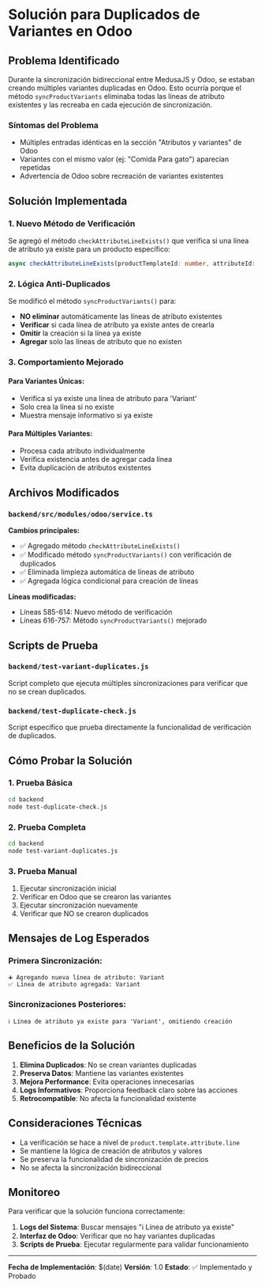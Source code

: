 # Solución para Duplicados de Variantes en Odoo

## Problema Identificado

Durante la sincronización bidireccional entre MedusaJS y Odoo, se estaban creando múltiples variantes duplicadas en Odoo. Esto ocurría porque el método `syncProductVariants` eliminaba todas las líneas de atributo existentes y las recreaba en cada ejecución de sincronización.

### Síntomas del Problema

- Múltiples entradas idénticas en la sección "Atributos y variantes" de Odoo
- Variantes con el mismo valor (ej: "Comida Para gato") aparecían repetidas
- Advertencia de Odoo sobre recreación de variantes existentes

## Solución Implementada

### 1. Nuevo Método de Verificación

Se agregó el método `checkAttributeLineExists()` que verifica si una línea de atributo ya existe para un producto específico:

```typescript
async checkAttributeLineExists(productTemplateId: number, attributeId: number): Promise<boolean>
```

### 2. Lógica Anti-Duplicados

Se modificó el método `syncProductVariants()` para:

- **NO eliminar** automáticamente las líneas de atributo existentes
- **Verificar** si cada línea de atributo ya existe antes de crearla
- **Omitir** la creación si la línea ya existe
- **Agregar** solo las líneas de atributo que no existen

### 3. Comportamiento Mejorado

#### Para Variantes Únicas:
- Verifica si ya existe una línea de atributo para 'Variant'
- Solo crea la línea si no existe
- Muestra mensaje informativo si ya existe

#### Para Múltiples Variantes:
- Procesa cada atributo individualmente
- Verifica existencia antes de agregar cada línea
- Evita duplicación de atributos existentes

## Archivos Modificados

### `backend/src/modules/odoo/service.ts`

**Cambios principales:**
- ✅ Agregado método `checkAttributeLineExists()`
- ✅ Modificado método `syncProductVariants()` con verificación de duplicados
- ✅ Eliminada limpieza automática de líneas de atributo
- ✅ Agregada lógica condicional para creación de líneas

**Líneas modificadas:**
- Líneas 585-614: Nuevo método de verificación
- Líneas 616-757: Método `syncProductVariants()` mejorado

## Scripts de Prueba

### `backend/test-variant-duplicates.js`
Script completo que ejecuta múltiples sincronizaciones para verificar que no se crean duplicados.

### `backend/test-duplicate-check.js`
Script específico que prueba directamente la funcionalidad de verificación de duplicados.

## Cómo Probar la Solución

### 1. Prueba Básica
```bash
cd backend
node test-duplicate-check.js
```

### 2. Prueba Completa
```bash
cd backend
node test-variant-duplicates.js
```

### 3. Prueba Manual
1. Ejecutar sincronización inicial
2. Verificar en Odoo que se crearon las variantes
3. Ejecutar sincronización nuevamente
4. Verificar que NO se crearon duplicados

## Mensajes de Log Esperados

### Primera Sincronización:
```
➕ Agregando nueva línea de atributo: Variant
✅ Línea de atributo agregada: Variant
```

### Sincronizaciones Posteriores:
```
ℹ️ Línea de atributo ya existe para 'Variant', omitiendo creación
```

## Beneficios de la Solución

1. **Elimina Duplicados**: No se crean variantes duplicadas
2. **Preserva Datos**: Mantiene las variantes existentes
3. **Mejora Performance**: Evita operaciones innecesarias
4. **Logs Informativos**: Proporciona feedback claro sobre las acciones
5. **Retrocompatible**: No afecta la funcionalidad existente

## Consideraciones Técnicas

- La verificación se hace a nivel de `product.template.attribute.line`
- Se mantiene la lógica de creación de atributos y valores
- Se preserva la funcionalidad de sincronización de precios
- No se afecta la sincronización bidireccional

## Monitoreo

Para verificar que la solución funciona correctamente:

1. **Logs del Sistema**: Buscar mensajes "ℹ️ Línea de atributo ya existe"
2. **Interfaz de Odoo**: Verificar que no hay variantes duplicadas
3. **Scripts de Prueba**: Ejecutar regularmente para validar funcionamiento

---

**Fecha de Implementación**: $(date)
**Versión**: 1.0
**Estado**: ✅ Implementado y Probado

